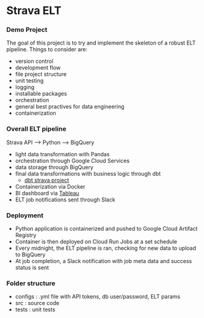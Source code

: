 # Strava ELT

### Demo Project

The goal of this project is to try and implement the skeleton of a robust ELT pipeline. Things to consider are:
- version control
- development flow
- file project structure
- unit testing
- logging
- installable packages
- orchestration
- general best practives for data engineering 
- containerization

### Overall ELT pipeline
Strava API --> Python --> BigQuery
- light data transformation with Pandas
- orchestration through Google Cloud Services
- data storage through BigQuery 
- final data transformations with business logic through dbt
    - [dbt strava project](https://github.com/jairus-m/dbt-strava/tree/main)
- Containerization via Docker
- BI dashboard via [Tableau](https://public.tableau.com/app/profile/jairusmartinez/viz/PersonalStravaActivityData/Dashboard1)
- ELT job notifications sent through Slack 

### Deployment
- Python application is containerized and pushed to Google Cloud Artifact Registry
- Container is then deployed on Cloud Run Jobs at a set schedule
- Every midnight, the ELT pipeline is ran, checking for new data to upload to BigQuery
- At job completion, a Slack notification with job meta data and success status is sent

### Folder structure
- configs : .yml file with API tokens, db user/password, ELT params
- src : source code
- tests : unit tests
